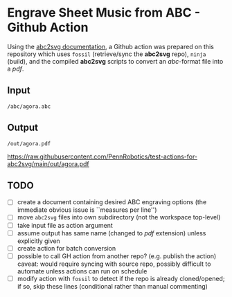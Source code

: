 # Engrave Sheet Music from ABC - Github Action

Using the [abc2svg documentation](https://chiselapp.com/user/moinejf/repository/abc2svg/doc/trunk/README.md),
a Github action was prepared on this repository which uses `fossil` (retrieve/sync the **abc2svg** repo), `ninja` (build), and the compiled **abc2svg** scripts to convert an *abc*-format file into a *pdf*.

## Input

```
/abc/agora.abc
```

## Output

```
/out/agora.pdf
```

https://raw.githubusercontent.com/PennRobotics/test-actions-for-abc2svg/main/out/agora.pdf

## TODO

- [ ] create a document containing desired ABC engraving options (the immediate obvious issue is ``measures per line'')
- [ ] move `abc2svg` files into own subdirectory (not the workspace top-level)
- [ ] take input file as action argument
- [ ] assume output has same name (changed to *pdf* extension) unless explicitly given
- [ ] create action for batch conversion
- [ ] possible to call GH action from another repo? (e.g. publish the action) caveat: would require syncing with source repo, possibly difficult to automate unless actions can run on schedule
- [ ] modify action with `fossil` to detect if the repo is already cloned/opened; if so, skip these lines (conditional rather than manual commenting)
